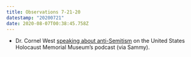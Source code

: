 ```yaml
---
title: Observations 7-21-20
datestamp: "20200721"
date: 2020-08-07T00:38:45.758Z
---
```

- Dr. Cornel West [speaking about anti-Semitism](https://www.ushmm.org/antisemitism/podcast/voices-on-antisemitism/cornel-west) on the United States Holocaust Memorial Museum’s podcast (via Sammy).
